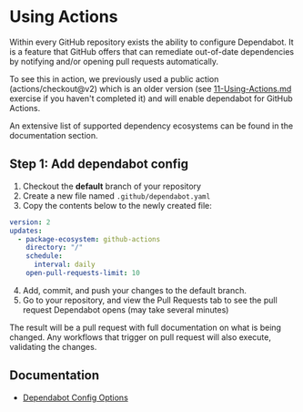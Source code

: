 # Using Actions
Within every GitHub repository exists the ability to configure Dependabot. It is a feature that GitHub offers that can remediate out-of-date dependencies by notifying and/or opening pull requests automatically.

To see this in action, we previously used a public action (actions/checkout@v2) which is an older version (see [11-Using-Actions.md](./11-Using-Actions.md) exercise if you haven't completed it) and will enable dependabot for GitHub Actions.

An extensive list of supported dependency ecosystems can be found in the documentation section.

## Step 1: Add dependabot config

1. Checkout the __default__ branch of your repository
2. Create a new file named `.github/dependabot.yaml`
3. Copy the contents below to the newly created file:

```yaml
version: 2
updates:
  - package-ecosystem: github-actions
    directory: "/"
    schedule:
      interval: daily
    open-pull-requests-limit: 10
```

4. Add, commit, and push your changes to the default branch.
5. Go to your repository, and view the Pull Requests tab to see the pull request Dependabot opens (may take several minutes)

The result will be a pull request with full documentation on what is being changed. Any workflows that trigger on pull request will also execute, validating the changes.

## Documentation
- [Dependabot Config Options](https://docs.github.com/en/code-security/dependabot/dependabot-version-updates/configuration-options-for-the-dependabot.yml-file)